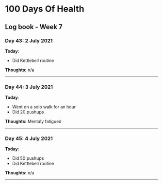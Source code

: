 # 100 Days Of Health

## Log book - Week 7

### Day 43: 2 July 2021

**Today**:

* Did Kettlebell routine

**Thoughts:** n/a

---

### Day 44: 3 July 2021

**Today**:

* Went on a solo walk for an hour
* Did 20 pushups

**Thoughts:** Mentaly fatigued

---

### Day 45: 4 July 2021

**Today**:

* Did 50 pushups
* Did Kettlebell routine

**Thoughts:** n/a

---
